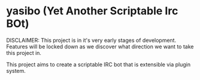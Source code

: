 yasibo (Yet Another Scriptable Irc BOt)
=======================================

DISCLAIMER: This project is in it's very early stages of development. Features will be locked down
            as we discover what direction we want to take this project in.

This project aims to create a scriptable IRC bot that is extensible via plugin system.
